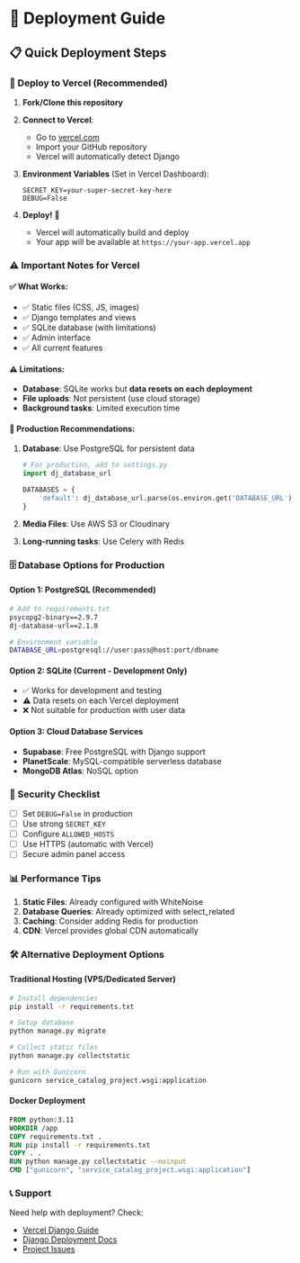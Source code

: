 # 🚀 Deployment Guide

## 📋 Quick Deployment Steps

### 🌟 Deploy to Vercel (Recommended)

1. **Fork/Clone this repository**
2. **Connect to Vercel**:
   - Go to [vercel.com](https://vercel.com)
   - Import your GitHub repository
   - Vercel will automatically detect Django

3. **Environment Variables** (Set in Vercel Dashboard):
   ```
   SECRET_KEY=your-super-secret-key-here
   DEBUG=False
   ```

4. **Deploy!** 🎉
   - Vercel will automatically build and deploy
   - Your app will be available at `https://your-app.vercel.app`

### ⚠️ Important Notes for Vercel

#### ✅ What Works:
- ✅ Static files (CSS, JS, images)
- ✅ Django templates and views
- ✅ SQLite database (with limitations)
- ✅ Admin interface
- ✅ All current features

#### ⚠️ Limitations:
- **Database**: SQLite works but **data resets on each deployment**
- **File uploads**: Not persistent (use cloud storage)
- **Background tasks**: Limited execution time

#### 🔧 Production Recommendations:

1. **Database**: Use PostgreSQL for persistent data
   ```python
   # For production, add to settings.py
   import dj_database_url
   
   DATABASES = {
       'default': dj_database_url.parse(os.environ.get('DATABASE_URL'))
   }
   ```

2. **Media Files**: Use AWS S3 or Cloudinary
3. **Long-running tasks**: Use Celery with Redis

### 🗄️ Database Options for Production

#### Option 1: PostgreSQL (Recommended)
```bash
# Add to requirements.txt
psycopg2-binary==2.9.7
dj-database-url==2.1.0

# Environment variable
DATABASE_URL=postgresql://user:pass@host:port/dbname
```

#### Option 2: SQLite (Current - Development Only)
- ✅ Works for development and testing
- ⚠️ Data resets on each Vercel deployment
- ❌ Not suitable for production with user data

#### Option 3: Cloud Database Services
- **Supabase**: Free PostgreSQL with Django support
- **PlanetScale**: MySQL-compatible serverless database
- **MongoDB Atlas**: NoSQL option

### 🔐 Security Checklist

- [ ] Set `DEBUG=False` in production
- [ ] Use strong `SECRET_KEY`
- [ ] Configure `ALLOWED_HOSTS`
- [ ] Use HTTPS (automatic with Vercel)
- [ ] Secure admin panel access

### 📊 Performance Tips

1. **Static Files**: Already configured with WhiteNoise
2. **Database Queries**: Already optimized with select_related
3. **Caching**: Consider adding Redis for production
4. **CDN**: Vercel provides global CDN automatically

### 🛠️ Alternative Deployment Options

#### Traditional Hosting (VPS/Dedicated Server)
```bash
# Install dependencies
pip install -r requirements.txt

# Setup database
python manage.py migrate

# Collect static files
python manage.py collectstatic

# Run with Gunicorn
gunicorn service_catalog_project.wsgi:application
```

#### Docker Deployment
```dockerfile
FROM python:3.11
WORKDIR /app
COPY requirements.txt .
RUN pip install -r requirements.txt
COPY . .
RUN python manage.py collectstatic --noinput
CMD ["gunicorn", "service_catalog_project.wsgi:application"]
```

### 📞 Support

Need help with deployment? Check:
- [Vercel Django Guide](https://vercel.com/guides/deploying-django-with-vercel)
- [Django Deployment Docs](https://docs.djangoproject.com/en/5.2/howto/deployment/)
- [Project Issues](https://github.com/yogapriantama25/SERVICE_CATALOG/issues)